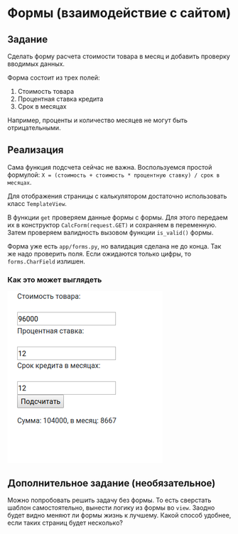 # Формы (взаимодействие с сайтом)

## Задание

Сделать форму расчета стоимости товара в месяц и добавить проверку вводимых данных.

Форма состоит из трех полей:
1) Стоимость товара
2) Процентная ставка кредита
3) Срок в месяцах

Например, проценты и количество месяцев не могут быть отрицательными.

## Реализация

Сама функция подсчета сейчас не важна.
Воспользуемся простой формулой:
`Х = (стоимость + стоимость * процентную ставку) / срок в месяцах`.

Для отображения страницы с калькулятором достаточно использовать класс `TemplateView`.

В функции `get` проверяем данные формы c формы.
Для этого передаем их в конструктор `CalcForm(request.GET)` и сохраняем в переменную.
Затем проверяем валидность вызовом функции `is_valid()` формы.

Форма уже есть `app/forms.py`, но валидация сделана не до конца.
Так же надо проверить поля. Если ожидаются только цифры, то `forms.CharField` излишен.


### Как это может выглядеть

![](./docs/calc.png)

## Дополнительное задание (необязательное)

Можно попробовать решить задачу без формы.
То есть сверстать шаблон самостоятельно, вынести логику из формы во `view`.
Заодно будет видно меняют ли формы жизнь к лучшему.
Какой способ удобнее, если таких страниц будет несколько?
